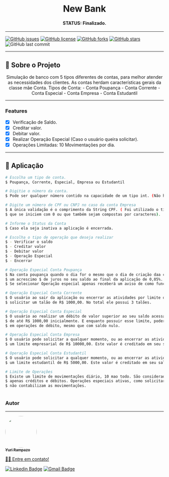 <h1 align="center"> New Bank </h1>


<h4 align="center"> 
  STATUS:  Finalizado.  
</h4>


---

[![GitHub issues](https://img.shields.io/github/issues/yurirampazo/blogPessoal?logo=GitHub)](https://github.com/yurirampazo/blogPessoal/issues)
[![GitHub license](https://img.shields.io/github/license/yurirampazo/blogPessoal?color=3&logo=Github)](https://github.com/yurirampazo/blogPessoal)
[![GitHub forks](https://img.shields.io/github/forks/yurirampazo/blogPessoal?logo=GitHub)](https://github.com/yurirampazo/blogPessoal/network)
[![GitHub stars](https://img.shields.io/github/stars/yurirampazo/blogPessoal?logo=github)](https://github.com/yurirampazo/blogPessoal/stargazers)
![GitHub last commit](https://img.shields.io/github/last-commit/yurirampazo/blogPessoal)


---

## 📄 Sobre o Projeto
<p align="center"> 
	Simulação de banco com 5 tipos diferentes de contas, para melhor atender as necessidades dos clientes. 
  As contas herdam características gerais da classe mãe Conta. 
  Tipos de Conta: 
   - Conta Poupança
   - Conta Corrente
   - Conta Especial
   - Conta Empresa
   - Conta Estudantil
</p>


---

### Features

- [x] Verificação de Saldo.
- [x] Creditar valor.
- [x] Debitar valor.
- [x] Realizar Operação Especial (Caso o usuário queira solicitar).
- [x] Operações Limitadas: 10 Movimentações por dia.

---


## 🎲 Aplicação

```bash
# Escolha um tipo de conta.
$ Poupança, Corrente, Especial, Empresa ou Estudantil

# Digitie o número da conta.
$ Pode ser qualquer número contido na capacidade de um tipo int. (Não há validação de contas nesse projeto)

# Digite um número de CPF ou CNPJ no caso da conta Empresa
$ A única validação é o comprimento da String CPF. ( Foi utilizado o tipo String para evitar conflitos com sequências 
$ que se iniciem com 0 ou que também sejam compostas por caracteres).

# Informe o Status da Conta
$ Caso ela seja inativa a aplicação é encerrada.

# Escolha o tipo de operação que deseja realizar 
$ - Verificar o saldo
$ - Creditar valor
$ - Debitar valor
$ - Operação Especial
$ - Encerrar

# Operação Especial Conta Poupança
$ Na conta poupança quando o dia for o mesmo que o dia de criação daa conta, ela recebe 
$ um acrescimo $ de juros no seu saldo ao final da aplicação de 0,05%. 
$ Se selecionar Operação especial apenas receberá um aviso de como funciona esse crédito.

# Operação Especial Conta Corrente
$ O usuário ao sair da aplicação ou encerrar as atividades por limite deve ser capaz de 
$ solicitar um talão de R$ 1000,00. No total ele possui 3 talões.

# Operação Especial Conta Especial
$ O usuário ao realizar um débito de valor superior ao seu saldo acessa um limite especial 
$ de até R$ 1000,00 inicialmente. E enquanto possuir esse limite, poderá utilizá-lo 
$ em operações de débito, mesmo que com saldo nulo.

# Operação Especial Conta Empresa
$ O usuário pode solicitar a qualquer momento, ou ao encerrar as atividades o uso de
$ um limite empresarial de R$ 10000,00. Este valor é creditado em seu saldo.

# Operação Especial Conta Estudantil
$ O usuário pode solicitar a qualquer momento, ou ao encerrar as atividades o uso de 
$ um limite estudantil de R$ 5000,00. Este valor é creditado em seu saldo.

# Limite de Operações
$ Existe um limite de movimentações diário, 10 mao todo. São consideradas movimentações 
$ apenas créditos e débitos. Operações especiais ativas, como solicitar empréstimo e talão 
$ não contabilizam as movimentações.



```

### Autor

---

<a href="https://app.rocketseat.com.br/me/yuri-mina-rampazo-09585">
 <img style="border-radius: 50%;" src="https://avatars.githubusercontent.com/u/78765799?s=400&u=f8a41d23588843f2686ec6dec0c6a588843d851e&v=4" width="100px;" alt=""/>
 <br />
 <sub><b>Yuri Rampazo</b></sub>


👋🏽 Entre em contato!

[![Linkedin Badge](https://img.shields.io/badge/-Yuri-blue?style=flat-square&logo=Linkedin&logoColor=white&link=https://www.linkedin.com/in/yurimrampazo/)](https://www.linkedin.com/in/yurimrampazo/) 
[![Gmail Badge](https://img.shields.io/badge/-rampazo.yu@gmail.com-c14438?style=flat-square&logo=Gmail&logoColor=white&link=mailto:rampazo.yu@gmail.com)](mailto:rampazo.yu@gmail.com)
